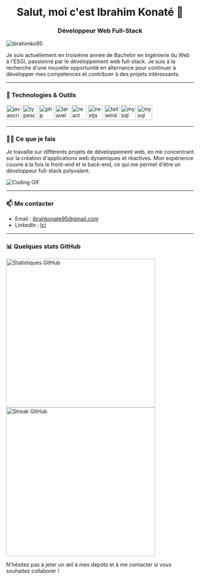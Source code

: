 <h1 align="center">Salut, moi c'est Ibrahim Konaté 👋</h1>
<h3 align="center">Développeur Web Full-Stack</h3>

<p align="left"> <img src="https://komarev.com/ghpvc/?username=ibrahimko95&label=Profile%20views&color=0e75b6&style=flat" alt="ibrahimko95" /> </p>


Je suis actuellement en troisième année de Bachelor en Ingénierie du Web à l'ESGI, passionné par le développement web full-stack. Je suis à la recherche d'une nouvelle opportunité en alternance pour continuer à développer mes compétences et contribuer à des projets intéressants.

---

### 🔧 Technologies & Outils

<div align="left">
  <img src="https://cdn.jsdelivr.net/gh/devicons/devicon/icons/javascript/javascript-original.svg" height="40" alt="javascript logo"  />
  <img src="https://cdn.jsdelivr.net/gh/devicons/devicon/icons/typescript/typescript-original.svg" height="40" alt="typescript logo"  />
  <img src="https://cdn.jsdelivr.net/gh/devicons/devicon/icons/php/php-original.svg" height="40" alt="php logo"  />
  <img src="https://cdn.jsdelivr.net/gh/devicons/devicon/icons/laravel/laravel-original.svg" height="40" alt="laravel logo"  />
  <img src="https://cdn.jsdelivr.net/gh/devicons/devicon/icons/react/react-original.svg" height="40" alt="react logo"  />
  <img src="https://cdn.jsdelivr.net/gh/devicons/devicon/icons/nextjs/nextjs-original.svg" height="40" alt="nextjs logo"  />
  <img src="https://cdn.simpleicons.org/tailwindcss/06B6D4" height="40" alt="tailwindcss logo"  />
  <img src="https://cdn.jsdelivr.net/gh/devicons/devicon/icons/mysql/mysql-original.svg" height="40" alt="mysql logo"  />
  <img src="https://cdn.jsdelivr.net/gh/devicons/devicon/icons/mongodb/mongodb-original.svg" height="40" alt="mysql logo"  />
  <img width="20" />
 
 
</div>


---

### 👨‍💻 Ce que je fais

Je travaille sur différents projets de développement web, en me concentrant sur la création d'applications web dynamiques et réactives. Mon expérience couvre à la fois le front-end et le back-end, ce qui me permet d'être un développeur full-stack polyvalent.

![Coding GIF](https://media.giphy.com/media/qgQUggAC3Pfv687qPC/giphy.gif)

---

### 📫 Me contacter

- Email : [ibrahkonate95@gmail.com](mailto:ibrahkonate95@gmail.com)
- LinkedIn : [Ici](in/ibrahim-konat%C3%A9-22620b262)

---

### 📊 Quelques stats GitHub

<p align="left">
  <img src="https://github-readme-stats.vercel.app/api?username=IbrahimKo95&show_icons=true&theme=radical" alt="Statistiques GitHub" width="400"/>
  <img src="https://github-readme-streak-stats.herokuapp.com/?user=IbrahimKo95&theme=radical" alt="Streak GitHub" width="400"/>
</p>

N'hésitez pas à jeter un œil à mes dépôts et à me contacter si vous souhaitez collaborer !
